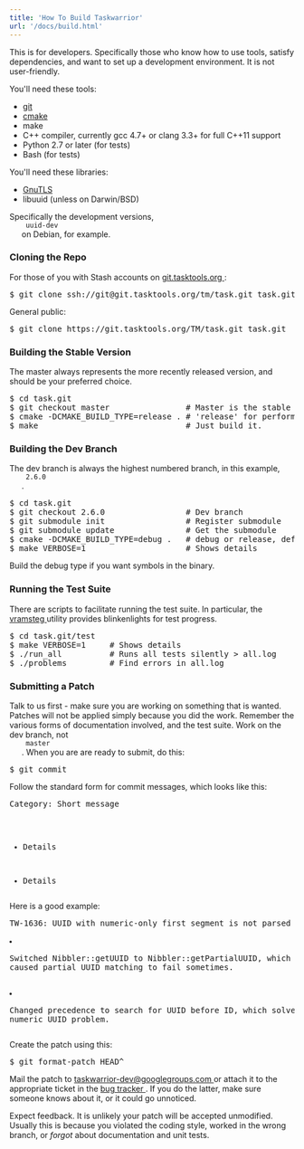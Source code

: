 ```yaml
---
title: 'How To Build Taskwarrior'
url: '/docs/build.html'
---
```

<div class="col-md-10 main">
 <div class="row">
  <a name="how">
  </a>
  <p>
   This is for developers. Specifically those who know how to use
              tools, satisfy dependencies, and want to set up a development
              environment. It is not user-friendly.
  </p>
  <p>
   You'll need these tools:
   <ul>
    <li>
     <a href="http://git-scm.com/">
      git
     </a>
    </li>
    <li>
     <a href="http://cmake.org">
      cmake
     </a>
    </li>
    <li>
     make
    </li>
    <li>
     C++ compiler, currently gcc 4.7+ or clang 3.3+ for full C++11 support
    </li>
    <li>
     Python 2.7 or later (for tests)
    </li>
    <li>
     Bash (for tests)
    </li>
   </ul>
  </p>
  <p>
   You'll need these libraries:
   <ul>
    <li>
     <a href="http://www.gnutls.org/">
      GnuTLS
     </a>
    </li>
    <li>
     libuuid (unless on Darwin/BSD)
    </li>
   </ul>
   Specifically the development versions,
   <code>
    uuid-dev
   </code>
   on Debian, for example.
  </p>
  <a name="clone">
  </a>
  <h3>
   Cloning the Repo
  </h3>
  <p>
   For those of you with Stash accounts on
   <a href="https://git.tasktools.org">
    git.tasktools.org
   </a>
   :
  </p>
  <pre>$ git clone ssh://git@git.tasktools.org/tm/task.git task.git</pre>
  <p>
   General public:
  </p>
  <pre>$ git clone https://git.tasktools.org/TM/task.git task.git</pre>
  <a name="stable">
  </a>
  <h3>
   Building the Stable Version
  </h3>
  <p>
   The master always represents the more recently released version,
              and should be your preferred choice.
  </p>
  <pre>$ cd task.git
$ git checkout master                # Master is the stable branch.
$ cmake -DCMAKE_BUILD_TYPE=release . # 'release' for performance.
$ make                               # Just build it.</pre>
  <a name="build">
  </a>
  <h3>
   Building the Dev Branch
  </h3>
  <p>
   The dev branch is always the highest numbered branch, in this
              example,
   <code>
    2.6.0
   </code>
   .
  </p>
  <pre>$ cd task.git
$ git checkout 2.6.0                 # Dev branch
$ git submodule init                 # Register submodule
$ git submodule update               # Get the submodule
$ cmake -DCMAKE_BUILD_TYPE=debug .   # debug or release, default: neither
$ make VERBOSE=1                     # Shows details</pre>
  <p>
   Build the debug type if you want symbols in the binary.
  </p>
  <a name="tests">
  </a>
  <h3>
   Running the Test Suite
  </h3>
  <p>
   There are scripts to facilitate running the test suite. In
              particular, the
   <a href="http://tasktools.org/projects/vramsteg.html">
    vramsteg
   </a>
   utility provides blinkenlights for test progress.
  </p>
  <pre>$ cd task.git/test
$ make VERBOSE=1     # Shows details
$ ./run_all          # Runs all tests silently &gt; all.log
$ ./problems         # Find errors in all.log</pre>
  <a name="patch">
  </a>
  <h3>
   Submitting a Patch
  </h3>
  <p>
   Talk to us first - make sure you are working on something that is
              wanted. Patches will not be applied simply because you did the work.
              Remember the various forms of documentation involved, and the test
              suite. Work on the dev branch, not
   <code>
    master
   </code>
   . When you
              are are ready to submit, do this:
  </p>
  <pre>$ git commit</pre>
  <p>
   Follow the standard form for commit messages, which looks like this:
  </p>
  <pre>Category: Short message

- Details
- Details</pre>
  <p>
   Here is a good example:
  </p>
  <pre>TW-1636: UUID with numeric-only first segment is not parsed properly

- Switched Nibbler::getUUID to Nibbler::getPartialUUID, which caused partial
  UUID matching to fail sometimes.
- Changed precedence to search for UUID before ID, which solves the numeric
  UUID problem.</pre>
  <p>
   Create the patch using this:
  </p>
  <pre>$ git format-patch HEAD^</pre>
  <p>
   Mail the patch to
   <a href="mailto:taskwarrior-dev@googlegroups.com">
    taskwarrior-dev@googlegroups.com
   </a>
   or attach it to the appropriate ticket in the
   <a href="https://bug.tasktools.org">
    bug tracker
   </a>
   .
              If you do the latter, make sure someone knows about it, or it
              could go unnoticed.
  </p>
  <p>
   Expect feedback. It is unlikely your patch will be accepted
              unmodified. Usually this is because you violated the coding
              style, worked in the wrong branch, or
   <em>
    forgot
   </em>
   about
              documentation and unit tests.
  </p>
  <br/>
  <br/>
  <br/>
 </div>
</div>

